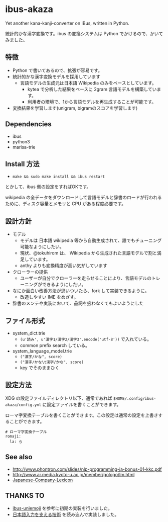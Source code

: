 # ibus-akaza

Yet another kana-kanji-converter on IBus, written in Python.

統計的かな漢字変換です。ibus の変換システムは Python でかけるので、かいてみました。

## 特徴

 * Python で書いてあるので、拡張が容易です。
 * 統計的かな漢字変換モデルを採用しています
   * 言語モデルの生成元は日本語 Wikipedia のみをベースとしています。
     * kytea で分析した結果をベースに 2gram 言語モデルを構築しています。
     * 利用者の環境で、1から言語モデルを再生成することが可能です。
 * 変換結果を学習します(unigram, bigramのスコアを学習します)

## Dependencies

 * ibus
 * python3
 * marisa-trie

## Install 方法

 * `make && sudo make install && ibus restart`

とかして、ibus 側の設定をすればOKです。

wikipedia の全データをダウンロードして言語モデルと辞書のロードが行われるために、ディスク容量とメモリと CPU がある程度必要です。

## 設計方針

 * モデル
   * モデルは 日本語 wikipedia 等から自動生成されて、誰でもチューニング可能なようにしたい。
   * 現状、@tokuhirom は、 Wikipedia から生成された言語モデルで割と満足しています。
   * anthy よりも変換精度が高い気がしています
 * クローラーの提供
   * ユーザーが自分でクローラーを走らせることにより、言語モデルのトレーニングができるようにしたい。
 * なにか面白い改善方法が思いついたら、fork して実装できるように。
   * 改造しやすい IME をめざす。
 * 辞書のメンテや実装において、品詞を扱わなくてもよいようにした

## ファイル形式

 * system_dict.trie
   * `(u'読み', u'漢字1/漢字2/漢字3'.encode('utf-8'))` で入れている。
   * common prefix search している。
 * system_language_model.trie
   * `("漢字/かな", score)`
   * `("漢字/かな\t漢字/かな", score)`
   * key でそのままひく

## 設定方法

XDG の設定ファイルディレクトリ以下、通常であれば `$HOME/.config/ibus-akaza/config.yml` に設定ファイルを書くことができます。

ローマ字変換テーブルを書くことができます。この設定は通常の設定を上書きすることができます。

    # ローマ字変換テーブル
    romaji:
      la: ら


## See also

 * http://www.phontron.com/slides/nlp-programming-ja-bonus-01-kkc.pdf
 * http://www.ar.media.kyoto-u.ac.jp/member/gologo/lm.html
 * [Japanese-Company-Lexicon](https://github.com/chakki-works/Japanese-Company-Lexicon)

## THANKS TO

* [ibus-uniemoji](https://github.com/salty-horse/ibus-uniemoji) を参考に初期の実装を行いました。
* [日本語入力を支える技術](https://gihyo.jp/book/2012/978-4-7741-4993-6) を読み込んで実装しました。
